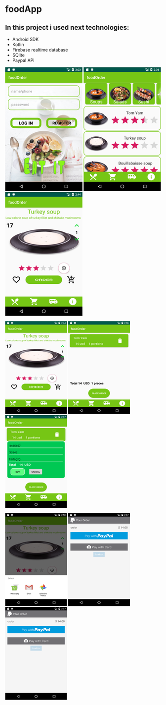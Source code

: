 # foodApp
## In this project i used next technologies:
* Android SDK
* Kotlin
* Firebase realtime database
* SQlite
* Paypal API


<img src="Screenshots/auth.png" width=250 height=400> <img src="Screenshots/main.png" width=250 height=400> <img src="Screenshots/singleitem.png" width=250 height=400>

<img src="Screenshots/singleitem.png" width=200 height=300> <img src="Screenshots/cart.png" width=200 height=300> <img src="Screenshots/orderdialog.png" width=200 height=300>


<img src="Screenshots/share.png" width=200 height=300> <img src="Screenshots/paypal.png" width=200 height=300> <img src="Screenshots/paypal.png" width=200 height=300>


